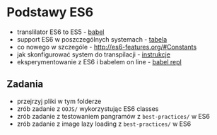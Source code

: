 # Podstawy ES6
* translilator ES6 to ES5 - [babel](https://babeljs.io/)
* support ES6 w poszczególnych systemach - [tabela](https://kangax.github.io/compat-table/es6/)
* co nowego w szczególe - http://es6-features.org/#Constants
* jak skonfigurować system do transpilacji - [instrukcje](http://babeljs.io/docs/setup/)
* eksperymentowanie z ES6 i babelem on line - [babel repl](http://babeljs.io/repl/#?babili=false&evaluate=true&lineWrap=false&presets=latest%2Creact%2Cstage-2&experimental=false&loose=false&spec=false&code=%5B1%2C2%2C3%5D.map(n%20%3D%3E%20n%20%2B%201)%3B&playground=true)

## Zadania
* przejrzyj pliki w tym folderze
* zrób zadanie z `OOJS/` wykorzystując ES6 classes
* zrób zadanie z testowaniem pangramów z `best-practices/` w ES6
* zrób zadanie z image lazy loading z `best-practices/` w ES6

